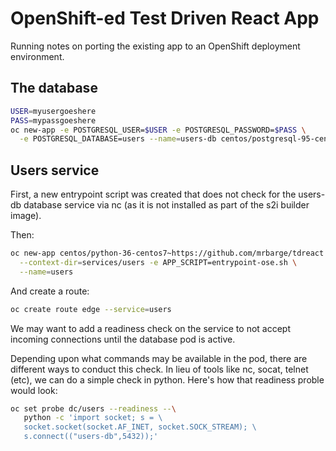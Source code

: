 # OpenShift-ed Test Driven React App

Running notes on porting the existing app to an OpenShift deployment
environment.

## The database

```bash
USER=myusergoeshere
PASS=mypassgoeshere
oc new-app -e POSTGRESQL_USER=$USER -e POSTGRESQL_PASSWORD=$PASS \
  -e POSTGRESQL_DATABASE=users --name=users-db centos/postgresql-95-centos7
```

## Users service

First, a new entrypoint script was created that does not check for 
the users-db database service via nc (as it is not installed as 
part of the s2i builder image).

Then:

```bash
oc new-app centos/python-36-centos7~https://github.com/mrbarge/tdreact \
  --context-dir=services/users -e APP_SCRIPT=entrypoint-ose.sh \
  --name=users
```

And create a route:

```bash
oc create route edge --service=users
```

We may want to add a readiness check on the service to not accept
incoming connections until the database pod is active.

Depending upon what commands may be available in the pod, there
are different ways to conduct this check. In lieu of tools like
nc, socat, telnet (etc), we can do a simple
check in python. Here's how that readiness proble would look:

```bash
oc set probe dc/users --readiness --\
   python -c 'import socket; s = \
   socket.socket(socket.AF_INET, socket.SOCK_STREAM); \
   s.connect(("users-db",5432));'
```
